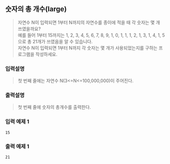 ## 숫자의 총 개수(large)

> 자연수 N이 입력되면 1부터 N까지의 자연수를 종이에 적을 때 각 숫자는 몇 개 쓰였을까요? <br>
> 예를 들어 1부터 15까지는 1, 2, 3, 4, 5, 6, 7, 8, 9, 1, 0, 1, 1, 1, 2, 1, 3, 1, 4, 1, 5으로 총 21개가 쓰였음을 알 수 있습니다.<br>
> 자연수 N이 입력되면 1부터 N까지 각 숫자는 몇 개가 사용되었는지를 구하는 프로그램을 작성하세요.

### 입력설명

> 첫 번째 줄에는 자연수 N(3<=N<=100,000,000)이 주어진다.

### 출력설명

> 첫 번째 줄에 숫자의 총개수를 출력한다.

### 입력 예제 1

```
15
```

### 출력 예제 1

```
21
```

